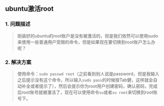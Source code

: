 ## ubuntu激活root

### 1. 问题描述

> 刚装好的ubuntu的root账户是没有被激活的，但是我们依然可以使用sudo来使用一些普通用户受限的命令，但是如果现在要切换到root账户怎么办呢？

### 2. 解决方案

> 使用命令：`sudo passwd root`（之前看到别人说是password，但是我输入之后提示没有这个命令，所以输入`sudo pass`的时候按Tab健，这样就会自动补全或者提示了），然后会提示你为root用户创建密码，确认密码，完成后root账号就被激活了，现在可以使用命令`su`或者`su root`来切换到root账号下。

